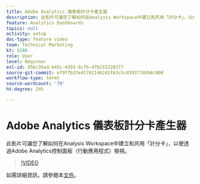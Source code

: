 ```yaml
---
title: Adobe Analytics 儀表板計分卡產生器
description: 此影片可讓您了解如何在Analysis Workspace中建立和共用「計分卡」，以便透過Adobe Analytics控制面板（行動應用程式）檢視。
feature: Analytics Dashboards
topics: null
activity: setup
doc-type: feature video
team: Technical Marketing
kt: 5286
role: User
level: Beginner
exl-id: 05bc39ad-b45c-4393-8cfb-47b215228377
source-git-commit: ef9ffb37e417621462d1f63c5cd39377dd94c800
workflow-type: tm+mt
source-wordcount: '70'
ht-degree: 24%

---
```


# Adobe Analytics 儀表板計分卡產生器

此影片可讓您了解如何在Analysis Workspace中建立和共用「計分卡」，以便透過Adobe Analytics控制面板（行動應用程式）檢視。

>[!VIDEO](https://video.tv.adobe.com/v/34544/?quality=12)

如需詳細資訊，請參閱本[文件](https://experienceleague.adobe.com/docs/analytics/analyze/mobapp/home.html?lang=en)。

